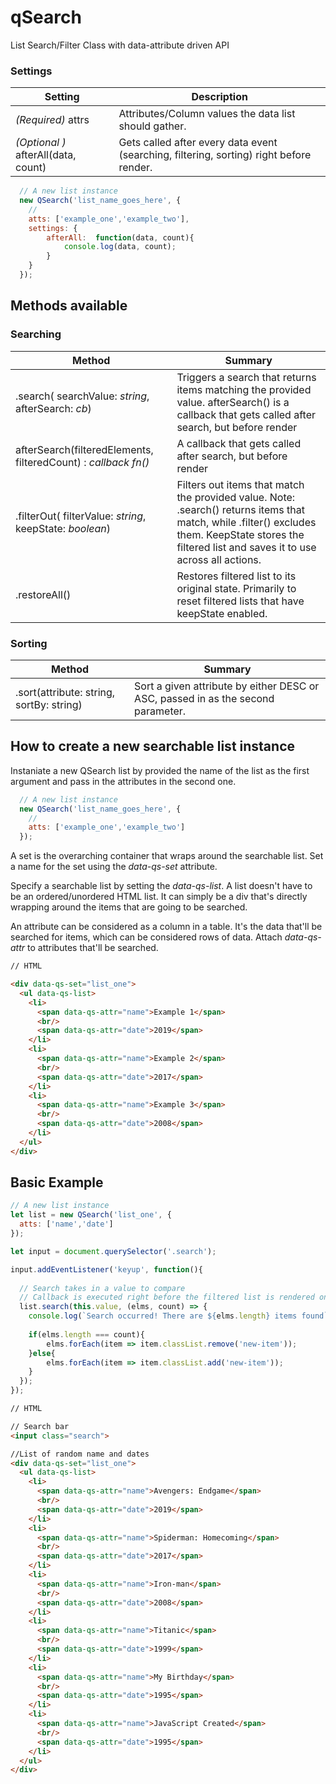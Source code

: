 
# qSearch
List Search/Filter Class with data-attribute driven API

### Settings


| Setting                                                                          | Description                                                                                                                                                                                               |
|----------------------------------------------------------------------------------|-------------------------------------------------------------------------------------------------------------------------------------------------------------------------------------------------------|
| *(Required)* attrs |  Attributes/Column values the data list should gather.                                                    |
| *(Optional )* afterAll(data, count) | Gets called after every data event (searching, filtering, sorting) right before render.                                                       |

```javascript
  // A new list instance
  new QSearch('list_name_goes_here', {
    //
    atts: ['example_one','example_two'],
    settings: {
		afterAll:  function(data, count){
			console.log(data, count);
		}
	}
  });
```
## Methods available

### Searching

| Method                                                                           | Summary                                                                                                                                                                                               |
|----------------------------------------------------------------------------------|-------------------------------------------------------------------------------------------------------------------------------------------------------------------------------------------------------|
| .search( searchValue: *string*, afterSearch: *cb*) | Triggers a search that returns items matching the provided value.  afterSearch() is a callback that gets called after search, but before render                                                       |
| afterSearch(filteredElements, filteredCount) : *callback fn()* | A callback that gets called after search, but before render                                                       |
| .filterOut( filterValue: *string*, keepState: *boolean*)                                | Filters out items that match the provided value. Note: .search() returns items that match, while .filter() excludes them.  KeepState stores the filtered list and saves it to use across all actions. |
| .restoreAll()                                                                    | Restores filtered list to its original state. Primarily to reset filtered lists that have keepState enabled.                                                                                          |
### Sorting

| Method                                   | Summary                                                                          |
|------------------------------------------|----------------------------------------------------------------------------------|
| .sort(attribute: string, sortBy: string) | Sort a given attribute by either DESC or ASC, passed in as the second parameter. |


## How to create a new searchable list instance

Instaniate a new QSearch list by provided the name of the list as the first argument and pass in the attributes in the second one.

```javascript
  // A new list instance
  new QSearch('list_name_goes_here', {
    //
    atts: ['example_one','example_two']
  });
```
A set is the overarching container that wraps around the searchable list. Set a name for the set using the *data-qs-set* attribute.

Specify a searchable list by setting the *data-qs-list*. A list doesn't have to be an ordered/unordered HTML list. It can simply be a div that's directly wrapping around the items that are going to be searched.

An attribute can be considered as a column in a table. It's the data that'll be searched for items, which can be considered rows of data. Attach *data-qs-attr* to attributes that'll be searched.

```html
// HTML

<div data-qs-set="list_one">
  <ul data-qs-list>
    <li>
      <span data-qs-attr="name">Example 1</span>
      <br/>
      <span data-qs-attr="date">2019</span>
    </li>
    <li>
      <span data-qs-attr="name">Example 2</span>
      <br/>
      <span data-qs-attr="date">2017</span>
    </li>
    <li>
      <span data-qs-attr="name">Example 3</span>
      <br/>
      <span data-qs-attr="date">2008</span>
    </li>
  </ul>
</div>
```

## Basic Example

```javascript
// A new list instance
let list = new QSearch('list_one', {
  atts: ['name','date']
});

let input = document.querySelector('.search');

input.addEventListener('keyup', function(){
  
  // Search takes in a value to compare
  // Callback is executed right before the filtered list is rendered on the page
  list.search(this.value, (elms, count) => {
    console.log(`Search occurred! There are ${elms.length} items found`);
    
    if(elms.length === count){
        elms.forEach(item => item.classList.remove('new-item'));
    }else{
        elms.forEach(item => item.classList.add('new-item'));
    }
  });
});
```

```html
// HTML

// Search bar
<input class="search">

//List of random name and dates
<div data-qs-set="list_one">
  <ul data-qs-list>
    <li>
      <span data-qs-attr="name">Avengers: Endgame</span>
      <br/>
      <span data-qs-attr="date">2019</span>
    </li>
    <li>
      <span data-qs-attr="name">Spiderman: Homecoming</span>
      <br/>
      <span data-qs-attr="date">2017</span>
    </li>
    <li>
      <span data-qs-attr="name">Iron-man</span>
      <br/>
      <span data-qs-attr="date">2008</span>
    </li>
    <li>
      <span data-qs-attr="name">Titanic</span>
      <br/>
      <span data-qs-attr="date">1999</span>
    </li>
    <li>
      <span data-qs-attr="name">My Birthday</span>
      <br/>
      <span data-qs-attr="date">1995</span>
    </li>
    <li>
      <span data-qs-attr="name">JavaScript Created</span>
      <br/>
      <span data-qs-attr="date">1995</span>
    </li>
  </ul>
</div>
```
